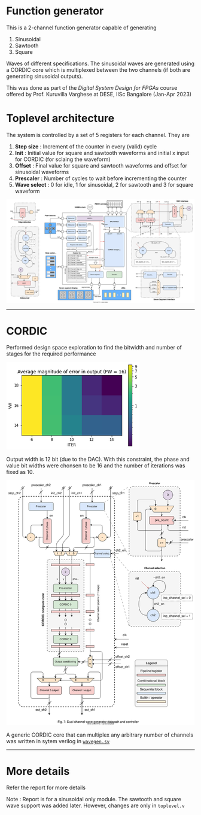# Function generator

This is a 2-channel function generator capable of generating

1) Sinusoidal
2) Sawtooth
3) Square

Waves of different specifications. The sinusoidal waves are generated using a CORDIC core which is multiplexed between the two channels (if both are generating sinusoidal outputs). 

This was done as part of the *Digital System Design for FPGAs* course offered by Prof. Kuruvilla Varghese at DESE, IISc Bangalore (Jan-Apr 2023)

# Toplevel architecture

The system is controlled by a set of 5 registers for each channel. They are

1) **Step size** : Increment of the counter in every (valid) cycle
2) **Init** : Initial value for square and sawtooth waveforms and initial x input for CORDIC (for sclaing the waveform)
3) **Offset** : Final value for square and sawtooth waveforms and offset for sinusoidal waveforms
4) **Prescaler** : Number of cycles to wait before incrementing the counter
5) **Wave select** : 0 for idle, 1 for sinusoidal, 2 for sawtooth and 3 for square waveform

![](docs/toplevel.drawio.svg)

---

# CORDIC

Performed design space exploration to find the bitwidth and number of stages for the required performance

![](docs/cordic_heatmap.png)

Output width is 12 bit (due to the DAC). With this constraint, the phase and value bit widths were chonsen to be 16 and the number of iterations was fixed as 10.

![](docs/wavegen.drawio.svg)

A generic CORDIC core that can multiplex any arbitrary number of channels was written in sytem verilog in [```wavegen.sv```](rtl/wavegen_n_channel.sv)

---

# More details
Refer the report for more details

Note : Report is for a sinusoidal only module. The sawtooth and square wave support was added later. However, changes are only in ```toplevel.v```

